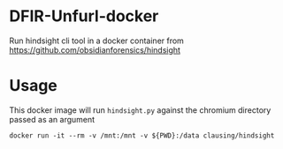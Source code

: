 # DFIR-Unfurl-docker

Run hindsight cli tool in a docker container from https://github.com/obsidianforensics/hindsight

# Usage

This docker image will run `hindsight.py` against the chromium directory passed as an argument

`docker run -it --rm -v /mnt:/mnt -v ${PWD}:/data clausing/hindsight`
